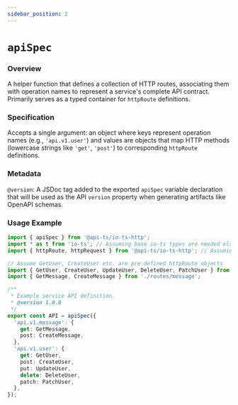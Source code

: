 ```yaml
---
sidebar_position: 2
---
```


# `apiSpec`

### Overview

A helper function that defines a collection of HTTP routes, associating them with
operation names to represent a service's complete API contract. Primarily serves as a
typed container for `httpRoute` definitions.

### Specification

Accepts a single argument: an object where keys represent operation names (e.g.,
`'api.v1.user'`) and values are objects that map HTTP methods (lowercase strings like
`'get'`, `'post'`) to corresponding `httpRoute` definitions.

### Metadata

`@version`: A JSDoc tag added to the exported `apiSpec` variable declaration that will
be used as the API `version` property when generating artifacts like OpenAPI schemas.

### Usage Example

```typescript
import { apiSpec } from '@api-ts/io-ts-http';
import * as t from 'io-ts'; // Assuming base io-ts types are needed elsewhere
import { httpRoute, httpRequest } from '@api-ts/io-ts-http'; // Assuming httpRoute/Request defined here or imported

// Assume GetUser, CreateUser etc. are pre-defined httpRoute objects
import { GetUser, CreateUser, UpdateUser, DeleteUser, PatchUser } from './routes/user';
import { GetMessage, CreateMessage } from './routes/message';

/**
 * Example service API definition.
 * @version 1.0.0
 */
export const API = apiSpec({
  'api.v1.message': {
    get: GetMessage,
    post: CreateMessage,
  },
  'api.v1.user': {
    get: GetUser,
    post: CreateUser,
    put: UpdateUser,
    delete: DeleteUser,
    patch: PatchUser,
  },
});
```
